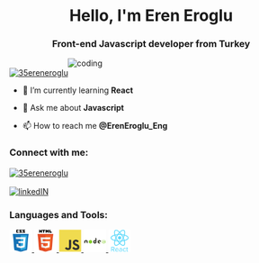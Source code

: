 <h1 align="center">Hello, I'm Eren Eroglu</h1>
<h3 align="center">Front-end Javascript developer from Turkey</h3>
<img align="right" alt="coding" width="400" src="https://media4.giphy.com/media/xUA7bdpLxQhsSQdyog/giphy.gif?cid=790b7611edd70232061f98a77116e3fc71c3120a32ae2536&rid=giphy.gif&ct=g">
<p align="left"> <a href="https://twitter.com/35ereneroglu" target="blank"><img src="https://img.shields.io/twitter/follow/35ereneroglu?logo=twitter&style=for-the-badge" alt="35ereneroglu" /></a> </p>

- 🌱 I’m currently learning **React**

- 💬 Ask me about **Javascript**

- 📫 How to reach me **@ErenEroglu_Eng**

<h3 align="left">Connect with me:</h3>
<p align="left">
<a href="https://twitter.com/ErenEroglu_Eng" target="blank"><img align="center" src="https://raw.githubusercontent.com/rahuldkjain/github-profile-readme-generator/master/src/images/icons/Social/twitter.svg" alt="35ereneroglu" height="30" width="40" /></a>
</p><p align="left"><a href="https://www.linkedin.com/in/eroglueren/" target="blank"> <img align="center"  src="https://img.icons8.com/color/48/null/linkedin-circled--v1.png" alt="linkedIN" height="30" width="40" /></a></p>

<h3 align="left">Languages and Tools:</h3>
<p align="left"> <a href="https://www.w3schools.com/css/" target="_blank" rel="noreferrer"> <img src="https://raw.githubusercontent.com/devicons/devicon/master/icons/css3/css3-original-wordmark.svg" alt="css3" width="40" height="40"/> </a> <a href="https://www.w3.org/html/" target="_blank" rel="noreferrer"> <img src="https://raw.githubusercontent.com/devicons/devicon/master/icons/html5/html5-original-wordmark.svg" alt="html5" width="40" height="40"/> </a> <a href="https://developer.mozilla.org/en-US/docs/Web/JavaScript" target="_blank" rel="noreferrer"> <img src="https://raw.githubusercontent.com/devicons/devicon/master/icons/javascript/javascript-original.svg" alt="javascript" width="40" height="40"/> </a> <a href="https://nodejs.org" target="_blank" rel="noreferrer"> <img src="https://raw.githubusercontent.com/devicons/devicon/master/icons/nodejs/nodejs-original-wordmark.svg" alt="nodejs" width="40" height="40"/> </a> <a href="https://reactjs.org/" target="_blank" rel="noreferrer"> <img src="https://raw.githubusercontent.com/devicons/devicon/master/icons/react/react-original-wordmark.svg" alt="react" width="40" height="40"/> </a></p>
